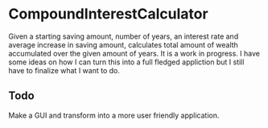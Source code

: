 # CompoundInterestCalculator
Given a starting saving amount, number of years, an interest rate and average increase in saving amount, calculates total amount of wealth accumulated over the given amount of years. It is a work in progress. I have some ideas on how I can turn this into a full fledged appliction but I still have to finalize what I want to do.

## Todo
Make a GUI and transform into a more user friendly application.
